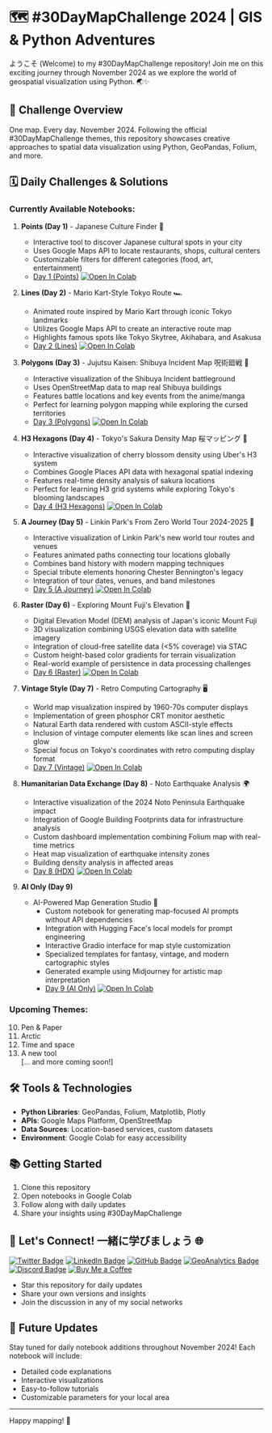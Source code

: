 # 🗺️ #30DayMapChallenge 2024 | GIS & Python Adventures

ようこそ (Welcome) to my #30DayMapChallenge repository! Join me on this exciting journey through November 2024 as we explore the world of geospatial visualization using Python. 🌏✨

## 🎯 Challenge Overview

One map. Every day. November 2024. Following the official #30DayMapChallenge themes, this repository showcases creative approaches to spatial data visualization using Python, GeoPandas, Folium, and more.

## 🗓️ Daily Challenges & Solutions

### Currently Available Notebooks:
1. **Points (Day 1)** - Japanese Culture Finder 🍜
   - Interactive tool to discover Japanese cultural spots in your city
   - Uses Google Maps API to locate restaurants, shops, cultural centers
   - Customizable filters for different categories (food, art, entertainment)
   - [Day 1 (Points)](https://colab.research.google.com/github/oechenique/30DayMapChallenge/blob/main/Notebooks/day1_points.ipynb) 
   [![Open In Colab](https://colab.research.google.com/assets/colab-badge.svg)](https://colab.research.google.com/github/oechenique/30DayMapChallenge/blob/main/Notebooks/day1_points.ipynb)

2. **Lines (Day 2)** - Mario Kart-Style Tokyo Route 🏎️
   - Animated route inspired by Mario Kart through iconic Tokyo landmarks
   - Utilizes Google Maps API to create an interactive route map
   - Highlights famous spots like Tokyo Skytree, Akihabara, and Asakusa
   - [Day 2 (Lines)](https://colab.research.google.com/github/oechenique/30DayMapChallenge/blob/main/Notebooks/day2_lines.ipynb) 
   [![Open In Colab](https://colab.research.google.com/assets/colab-badge.svg)](https://colab.research.google.com/github/oechenique/30DayMapChallenge/blob/main/Notebooks/day2_lines.ipynb)

3. **Polygons (Day 3)** - Jujutsu Kaisen: Shibuya Incident Map 呪術廻戦 🏢
   - Interactive visualization of the Shibuya Incident battleground
   - Uses OpenStreetMap data to map real Shibuya buildings
   - Features battle locations and key events from the anime/manga
   - Perfect for learning polygon mapping while exploring the cursed territories
   - [Day 3 (Polygons)](https://colab.research.google.com/github/oechenique/30DayMapChallenge/blob/main/Notebooks/day3_polygons.ipynb)
   [![Open In Colab](https://colab.research.google.com/assets/colab-badge.svg)](https://colab.research.google.com/github/oechenique/30DayMapChallenge/blob/main/Notebooks/day3_polygons.ipynb)

4. **H3 Hexagons (Day 4)** - Tokyo's Sakura Density Map 桜マッピング 🌸
   - Interactive visualization of cherry blossom density using Uber's H3 system
   - Combines Google Places API data with hexagonal spatial indexing
   - Features real-time density analysis of sakura locations
   - Perfect for learning H3 grid systems while exploring Tokyo's blooming landscapes 
   - [Day 4 (H3 Hexagons)](https://github.com/oechenique/30DayMapChallenge/blob/main/Notebooks/day4_hexagons.ipynb)
   [![Open In Colab](https://colab.research.google.com/assets/colab-badge.svg)](https://colab.research.google.com/github/oechenique/30DayMapChallenge/blob/main/Notebooks/day4_hexagons.ipynb)

5. **A Journey (Day 5)** - Linkin Park's From Zero World Tour 2024-2025 🎸
   - Interactive visualization of Linkin Park's new world tour routes and venues
   - Features animated paths connecting tour locations globally
   - Combines band history with modern mapping techniques
   - Special tribute elements honoring Chester Bennington's legacy
   - Integration of tour dates, venues, and band milestones
   - [Day 5 (A Journey)](https://github.com/oechenique/30DayMapChallenge/blob/main/Notebooks/day5_ajourney.ipynb)
   [![Open In Colab](https://colab.research.google.com/assets/colab-badge.svg)](https://colab.research.google.com/github/oechenique/30DayMapChallenge/blob/main/Notebooks/day5_ajourney.ipynb)

6. **Raster (Day 6)** - Exploring Mount Fuji's Elevation 🗻
   - Digital Elevation Model (DEM) analysis of Japan's iconic Mount Fuji
   - 3D visualization combining USGS elevation data with satellite imagery
   - Integration of cloud-free satellite data (<5% coverage) via STAC
   - Custom height-based color gradients for terrain visualization
   - Real-world example of persistence in data processing challenges
   - [Day 6 (Raster)](https://github.com/oechenique/30DayMapChallenge/blob/main/Notebooks/day6_raster.ipynb)
   [![Open In Colab](https://colab.research.google.com/assets/colab-badge.svg)](https://colab.research.google.com/github/oechenique/30DayMapChallenge/blob/main/Notebooks/day6_raster.ipynb)

7. **Vintage Style (Day 7)** - Retro Computing Cartography 🖥️
   - World map visualization inspired by 1960-70s computer displays
   - Implementation of green phosphor CRT monitor aesthetic
   - Natural Earth data rendered with custom ASCII-style effects
   - Inclusion of vintage computer elements like scan lines and screen glow
   - Special focus on Tokyo's coordinates with retro computing display format
   - [Day 7 (Vintage)](https://github.com/oechenique/30DayMapChallenge/blob/main/Notebooks/day7_vintage.ipynb)
   [![Open In Colab](https://colab.research.google.com/assets/colab-badge.svg)](https://colab.research.google.com/github/oechenique/30DayMapChallenge/blob/main/Notebooks/day7_vintage.ipynb)

8. **Humanitarian Data Exchange (Day 8)** - Noto Earthquake Analysis 🌍
   - Interactive visualization of the 2024 Noto Peninsula Earthquake impact
   - Integration of Google Building Footprints data for infrastructure analysis
   - Custom dashboard implementation combining Folium map with real-time metrics
   - Heat map visualization of earthquake intensity zones
   - Building density analysis in affected areas
   - [Day 8 (HDX)](https://github.com/oechenique/30DayMapChallenge/blob/main/Notebooks/day8_hdx.ipynb)
   [![Open In Colab](https://colab.research.google.com/assets/colab-badge.svg)](https://colab.research.google.com/github/oechenique/30DayMapChallenge/blob/main/Notebooks/day8_hdx.ipynb)

9. **AI Only (Day 9)**
   * AI-Powered Map Generation Studio 🤖
      * Custom notebook for generating map-focused AI prompts without API dependencies
      * Integration with Hugging Face's local models for prompt engineering
      * Interactive Gradio interface for map style customization
      * Specialized templates for fantasy, vintage, and modern cartographic styles
      * Generated example using Midjourney for artistic map interpretation
      * [Day 9 (AI Only)](https://github.com/oechenique/30DayMapChallenge/blob/main/Notebooks/day9_ai.ipynb) [![Open In Colab](https://colab.research.google.com/assets/colab-badge.svg)](https://colab.research.google.com/drive/1lOkWRKsapCA8lWVa4vRx7WC4NEWnasN5)

### Upcoming Themes:
10. Pen & Paper
11. Arctic
12. Time and space
13. A new tool	
[... and more coming soon!]

## 🛠️ Tools & Technologies

- **Python Libraries**: GeoPandas, Folium, Matplotlib, Plotly
- **APIs**: Google Maps Platform, OpenStreetMap
- **Data Sources**: Location-based services, custom datasets
- **Environment**: Google Colab for easy accessibility

## 📚 Getting Started

1. Clone this repository
2. Open notebooks in Google Colab
3. Follow along with daily updates
4. Share your insights using #30DayMapChallenge

## 🤝 Let's Connect! 一緒に学びましょう 🌐

[![Twitter Badge](https://img.shields.io/badge/-@GastonEchenique-1DA1F2?style=flat&logo=x&logoColor=white&link=https://x.com/GastonEchenique)](https://x.com/GastonEchenique)
[![LinkedIn Badge](https://img.shields.io/badge/-Gastón_Echenique-0A66C2?style=flat&logo=Linkedin&logoColor=white&link=https://www.linkedin.com/in/gaston-echenique/)](https://www.linkedin.com/in/gaston-echenique/)
[![GitHub Badge](https://img.shields.io/badge/-oechenique-333?style=flat&logo=github&logoColor=white&link=https://github.com/oechenique)](https://github.com/oechenique)
[![GeoAnalytics Badge](https://img.shields.io/badge/-GeoAnalytics_Site-2ecc71?style=flat&logo=google-earth&logoColor=white&link=https://oechenique.github.io/geoanalytics/)](https://oechenique.github.io/geoanalytics/)
[![Discord Badge](https://img.shields.io/badge/-Gastón|ガストン-5865F2?style=flat&logo=discord&logoColor=white&link=https://discord.com/users/gastonechenique)](https://discord.com/users/gastonechenique)
[![Buy Me a Coffee](https://img.shields.io/badge/Buy%20Me%20a%20Coffee-FFDD00?style=flat&logo=buy-me-a-coffee&logoColor=black)](https://buymeacoffee.com/rhrqmdyaig)

- Star this repository for daily updates
- Share your own versions and insights
- Join the discussion in any of my social networks

## 🌟 Future Updates

Stay tuned for daily notebook additions throughout November 2024! Each notebook will include:
- Detailed code explanations
- Interactive visualizations
- Easy-to-follow tutorials
- Customizable parameters for your local area

---
Happy mapping! 🌸
